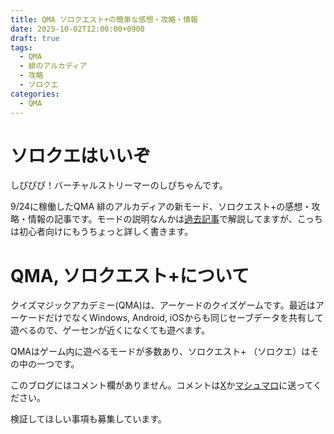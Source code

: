 ```yaml
---
title: QMA ソロクエスト+の簡単な感想・攻略・情報
date: 2025-10-02T12:00:00+0900
draft: true
tags:
  - QMA
  - 緋のアルカディア
  - 攻略
  - ソロクエ
categories:
  - QMA
---
```

# ソロクエはいいぞ

しぴぴぴ！バーチャルストリーマーのしぴちゃんです。

9/24に稼働したQMA 緋のアルカディアの新モード、ソロクエスト+の感想・攻略・情報の記事です。モードの説明なんかは[過去記事](https://blog.cppp-cpchan.org/posts/qma/qma-%E7%B7%8B%E3%81%AE%E3%82%A2%E3%83%AB%E3%82%AB%E3%83%87%E3%82%A3%E3%82%A2-%E6%96%B0%E4%BD%9C%E3%83%97%E3%83%AC%E3%83%BC%E9%85%8D%E4%BF%A1%E3%81%AE%E9%9B%91%E8%A8%98/)で解説してますが、こっちは初心者向けにもうちょっと詳しく書きます。

# QMA, ソロクエスト+について

クイズマジックアカデミー(QMA)は、アーケードのクイズゲームです。最近はアーケードだけでなくWindows, Android, iOSからも同じセーブデータを共有して遊べるので、ゲーセンが近くになくても遊べます。

QMAはゲーム内に遊べるモードが多数あり、ソロクエスト+ （ソロクエ）はその中の一つです。


このブログにはコメント欄がありません。コメントは[X](https://x.com/CPPP_CPchan)か[マシュマロ](https://marshmallow-qa.com/qeesq0ftfry6tne)に送ってください。

検証してほしい事項も募集しています。